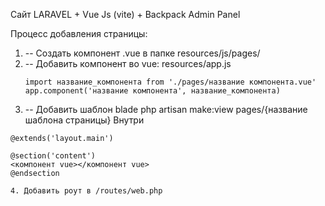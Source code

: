 Сайт LARAVEL + Vue Js (vite) + Backpack Admin Panel

Процесс добавления страницы:

1. -- Создать компонент .vue в папке resources/js/pages/
2. -- Добавить компонент во vue:
   resources/app.js
   ```CODE
   import название_компонента from './pages/название компонента.vue'
   app.component('название компонента', название_компонента)
3. -- Добавить шаблон blade
php artisan make:view pages/{название шаблона страницы}
Внутри 
```CODE
@extends('layout.main')

@section('content')
<компонент vue></компонент vue>
@endsection

4. Добавить роут в /routes/web.php
